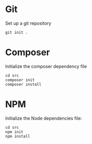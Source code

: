 # Git
Set up a git repository
```shell
git init .
```

# Composer
Initialize the composer dependency file
```shell
cd src
composer init
composer install
```

# NPM
Initialize the Node dependencies file:
```shell
cd src
npm init
npm install
```